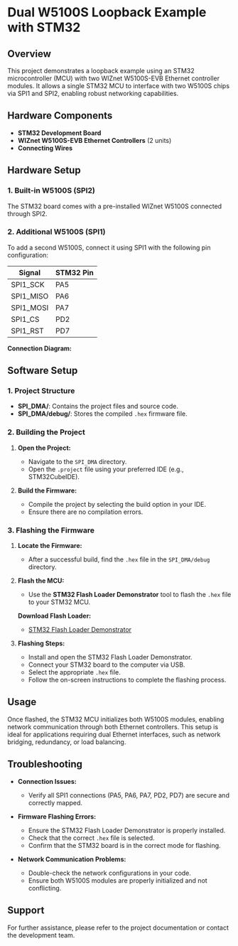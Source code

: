 # Dual W5100S Loopback Example with STM32

## Overview

This project demonstrates a loopback example using an STM32 microcontroller (MCU) with two WIZnet W5100S-EVB Ethernet controller modules. It allows a single STM32 MCU to interface with two W5100S chips via SPI1 and SPI2, enabling robust networking capabilities.

## Hardware Components

- **STM32 Development Board**
- **WIZnet W5100S-EVB Ethernet Controllers** (2 units)
- **Connecting Wires**

## Hardware Setup

### 1. Built-in W5100S (SPI2)

The STM32 board comes with a pre-installed WIZnet W5100S connected through SPI2.

### 2. Additional W5100S (SPI1)

To add a second W5100S, connect it using SPI1 with the following pin configuration:

| **Signal**  | **STM32 Pin** |
|-------------|---------------|
| SPI1_SCK    | PA5           |
| SPI1_MISO   | PA6           |
| SPI1_MOSI   | PA7           |
| SPI1_CS     | PD2           |
| SPI1_RST    | PD7           |

**Connection Diagram:**


## Software Setup

### 1. Project Structure

- **SPI_DMA/**: Contains the project files and source code.
- **SPI_DMA/debug/**: Stores the compiled `.hex` firmware file.

### 2. Building the Project

1. **Open the Project:**
   - Navigate to the `SPI_DMA` directory.
   - Open the `.project` file using your preferred IDE (e.g., STM32CubeIDE).

2. **Build the Firmware:**
   - Compile the project by selecting the build option in your IDE.
   - Ensure there are no compilation errors.

### 3. Flashing the Firmware

1. **Locate the Firmware:**
   - After a successful build, find the `.hex` file in the `SPI_DMA/debug` directory.

2. **Flash the MCU:**
   - Use the **STM32 Flash Loader Demonstrator** tool to flash the `.hex` file to your STM32 MCU.

   **Download Flash Loader:**
   - [STM32 Flash Loader Demonstrator](https://www.st.com/en/development-tools/flasher-stm32.html)

3. **Flashing Steps:**
   - Install and open the STM32 Flash Loader Demonstrator.
   - Connect your STM32 board to the computer via USB.
   - Select the appropriate `.hex` file.
   - Follow the on-screen instructions to complete the flashing process.

## Usage

Once flashed, the STM32 MCU initializes both W5100S modules, enabling network communication through both Ethernet controllers. This setup is ideal for applications requiring dual Ethernet interfaces, such as network bridging, redundancy, or load balancing.

## Troubleshooting

- **Connection Issues:**
  - Verify all SPI1 connections (PA5, PA6, PA7, PD2, PD7) are secure and correctly mapped.

- **Firmware Flashing Errors:**
  - Ensure the STM32 Flash Loader Demonstrator is properly installed.
  - Check that the correct `.hex` file is selected.
  - Confirm that the STM32 board is in the correct mode for flashing.

- **Network Communication Problems:**
  - Double-check the network configurations in your code.
  - Ensure both W5100S modules are properly initialized and not conflicting.

## Support

For further assistance, please refer to the project documentation or contact the development team.
